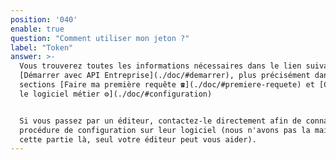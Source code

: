 ```yaml
---
position: '040'
enable: true
question: "Comment utiliser mon jeton ?"
label: "Token"
answer: >-
  Vous trouverez toutes les informations nécessaires dans le lien suivant:
  [Démarrer avec API Entreprise](./doc/#demarrer), plus précisément dans les
  sections [Faire ma première requête ☎️](./doc/#premiere-requete) et [Configurer
  le logiciel métier ⚙️](./doc/#configuration)


  Si vous passez par un éditeur, contactez-le directement afin de connaître la
  procédure de configuration sur leur logiciel (nous n'avons pas la main sur
  cette partie là, seul votre éditeur peut vous aider).
---
```

